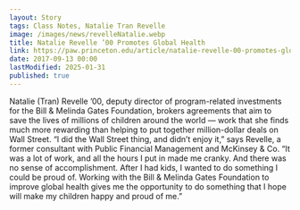 ```yaml
---
layout: Story
tags: Class Notes, Natalie Tran Revelle
image: /images/news/revelleNatalie.webp
title: Natalie Revelle ’00 Promotes Global Health
link: https://paw.princeton.edu/article/natalie-revelle-00-promotes-global-health
date: 2017-09-13 00:00
lastModified: 2025-01-31
published: true
---
```


Natalie (Tran) Revelle ’00, deputy director of program-related investments for the Bill & Melinda Gates Foundation, brokers agreements that aim to save the lives of millions of children around the world — work that she finds much more rewarding than helping to put together million-dollar deals on Wall Street.
“I did the Wall Street thing, and didn’t enjoy it,” says Revelle, a former consultant with Public Financial Management and McKinsey & Co. “It was a lot of work, and all the hours I put in made me cranky. And there was no sense of accomplishment. After I had kids, I wanted to do something I could be proud of. Working with the Bill & Melinda Gates Foundation to improve global health gives me the opportunity to do something that I hope will make my children happy and proud of me.”
